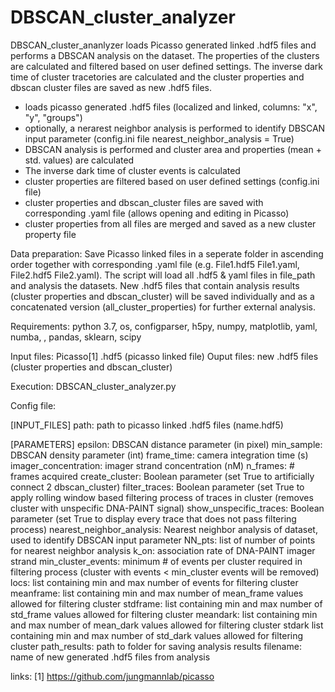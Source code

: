 # DBSCAN_cluster_analyzer

DBSCAN_cluster_ananlyzer loads Picasso generated linked .hdf5 files and performs a DBSCAN analysis on the dataset. The properties of the clusters are calculated and filtered based on user defined settings. 
The inverse dark time of cluster tracetories are calculated and the cluster properties and dbscan cluster files are saved as new .hdf5 files. 
- loads picasso generated .hdf5 files (localized and linked, columns: "x", "y", "groups")
- optionally, a nerarest neighbor analysis is performed to identify DBSCAN input parameter (config.ini file nearest_neighbor_analysis = True)
- DBSCAN analysis is performed and cluster area and properties (mean + std. values) are calculated
- The inverse dark time of cluster events is calculated
- cluster properties are filtered based on user defined settings (config.ini file)
- cluster properties and dbscan_cluster files are saved with corresponding .yaml file (allows opening and editing in Picasso)
- cluster properties from all files are merged and saved as a new cluster property file

Data preparation: 
Save Picasso linked files in a seperate folder in ascending order together with corresponding .yaml file (e.g. File1.hdf5 File1.yaml, File2.hdf5 File2.yaml). The script will load all .hdf5 & yaml files in file_path and analysis the datasets. New .hdf5 files that contain analysis results (cluster properties and dbscan_cluster) will be saved individually and as a concatenated version (all_cluster_properties) for further external analysis. 

Requirements: python 3.7, os, configparser, h5py, numpy, matplotlib, yaml, numba, , pandas, sklearn, scipy

Input files: Picasso[1] .hdf5 (picasso linked file)
Ouput files: new .hdf5 files (cluster properties and dbscan_cluster)

Execution: DBSCAN_cluster_analyzer.py

Config file:

[INPUT_FILES] path: path to picasso linked .hdf5 files (name.hdf5)

[PARAMETERS] 
epsilon: DBSCAN distance parameter (in pixel)
min_sample: DBSCAN density parameter (int)
frame_time: camera integration time (s)
imager_concentration: imager strand concentration (nM)
n_frames: # frames acquired
create_cluster: Boolean parameter (set True to artificially connect 2 dbscan_cluster)
filter_traces: Boolean parameter (set True to apply rolling window based filtering process of traces in cluster (removes cluster with unspecific DNA-PAINT signal)
show_unspecific_traces: Boolean parameter (set True to display every trace that does not pass filtering process)
nearest_neighbor_analysis: Nearest neighbor analysis of dataset, used to identify DBSCAN input parameter
NN_pts: list of number of points for nearest neighbor analysis
k_on: association rate of DNA-PAINT imager strand
min_cluster_events: minimum # of events per cluster required in filtering process (cluster with events < min_cluster events will be removed)
locs: list containing min and max number of events for filtering cluster
meanframe: list containing min and max number of mean_frame values allowed for filtering cluster
stdframe: list containing min and max number of std_frame values allowed for filtering cluster
meandark: list containing min and max number of mean_dark values allowed for filtering cluster
stdark  list containing min and max number of std_dark values allowed for filtering cluster
path_results: path to folder for saving analysis results
filename: name of new generated .hdf5 files from analysis


links: [1] https://github.com/jungmannlab/picasso
